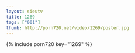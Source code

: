 ```yaml
--- 
layout: sieutv
title: 1269
tags: ["001"]
thumb: http://porn720.net/video/1269/poster.jpg
---
```

{% include porn720 key="1269" %} 
